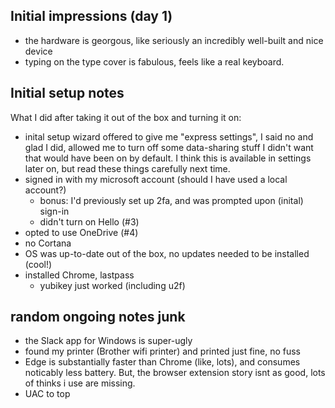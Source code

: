 
## Initial impressions (day 1)

- the hardware is georgous, like seriously an incredibly well-built and nice device
- typing on the type cover is fabulous, feels like a real keyboard.

## Initial setup notes

What I did after taking it out of the box and turning it on:

- inital setup wizard offered to give me "express settings", I said no and glad I did, allowed me to turn off some data-sharing stuff I didn't want that would have been on by default. I think this is available in settings later on, but read these things carefully next time.
- signed in with my microsoft account (should I have used a local account?)
  - bonus: I'd previously set up 2fa, and was prompted upon (inital) sign-in
  - didn't turn on Hello (#3)
- opted to use OneDrive (#4)
- no Cortana
- OS was up-to-date out of the box, no updates needed to be installed (cool!)
- installed Chrome, lastpass
  - yubikey just worked (including u2f)

## random ongoing notes junk

- the Slack app for Windows is super-ugly
- found my printer (Brother wifi printer) and printed just fine, no fuss
- Edge is substantially faster than Chrome (like, lots), and consumes noticably less battery. But, the browser extension story isnt as good, lots of thinks i use are missing.
- UAC to top
